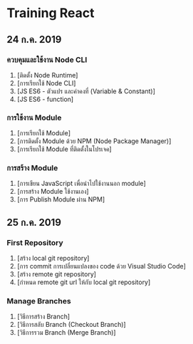# Training React

## 24 ก.ค. 2019
### ควบคุมและใช้งาน Node CLI
1. [ติดตั้ง Node Runtime]
2. [การเรียกใช้ Node CLI]
3. [JS ES6 - ตัวแปร และค่าคงที่ (Variable & Constant)]
4. [JS ES6 - function]

### การใช้งาน Module 

1. [การเรียกใช้ Module]
2. [การติดตั้ง Module ด้วย NPM (Node Package Manager)]
3. [การเรียกใช้ Module ที่ติดตั้งในโปรเจค]

### การสร้าง Module 

1. [การเขียน JavaScript เพื่อนำไปใช้งานนอก module]
2. [การสร้าง Module ใช้งานเอง]
3. [การ Publish Module ผ่าน NPM]

## 25 ก.ค. 2019

### First Repository

1. [สร้าง local git repository]
2. [การ commit การเปลี่ยนแปลงของ code ด้วย Visual Studio Code]
3. [สร้าง remote git repository]
4. [กำหนด remote git url ให้กับ local git repository]

### Manage Branches

1. [วิธีการสร้าง Branch]
2. [วิธีการสลับ Branch (Checkout Branch)]
3. [วิธีการรวม Branch (Merge Branch)]